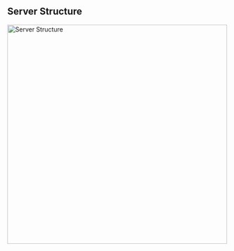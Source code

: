 ## Server Structure

<img width="500" alt="Server Structure" src="https://github.com/user-attachments/assets/93dee903-e537-4599-aabf-4bc44f13b85b">

